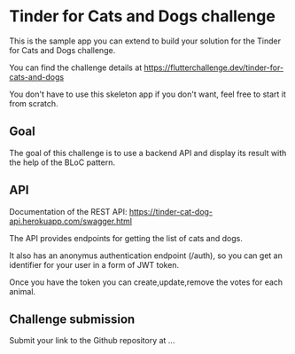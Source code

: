 # Tinder for Cats and Dogs challenge

This is the sample app you can extend to build your solution for the Tinder for Cats and Dogs challenge.

You can find the challenge details at https://flutterchallenge.dev/tinder-for-cats-and-dogs

You don't have to use this skeleton app if you don't want, feel free to start it from scratch.

## Goal

The goal of this challenge is to use a backend API and display its result with the help of the BLoC pattern.

## API

Documentation of the REST API: https://tinder-cat-dog-api.herokuapp.com/swagger.html

The API provides endpoints for getting the list of cats and dogs.

It also has an anonymus authentication endpoint (/auth), so you can get an identifier for your user in a form of JWT token.

Once you have the token you can create,update,remove the votes for each animal.

## Challenge submission

Submit your link to the Github repository at ...
